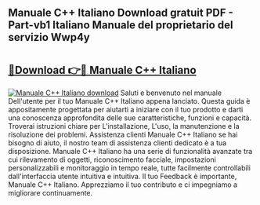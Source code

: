 ## Manuale C++ Italiano Download gratuit PDF - Part-vb1 Italiano Manuale del proprietario del servizio Wwp4y

# <h2><a href="http://dfe4mz4.blite.top/?on=Manuale+C%2b%2b+Italiano">🔗Download 👉🔴 Manuale C++ Italiano</a></h2>

[![Manuale C++ Italiano download](https://i.imgur.com/lujVjoI.png)](http://dfe4mz4.blite.top/?on=Manuale+C%2b%2b+Italiano)
Saluti e benvenuto nel manuale Dell'utente per il tuo Manuale C++ Italiano appena lanciato. Questa guida è appositamente progettata per aiutarti a iniziare con il tuo prodotto e darti una conoscenza approfondita delle sue caratteristiche, funzioni e capacità. Troverai istruzioni chiare per L'installazione, L'uso, la manutenzione e la risoluzione dei problemi. Assistenza clienti Manuale C++ Italiano se hai bisogno di aiuto, il nostro team di assistenza clienti dedicato è a tua disposizione. Manuale C++ Italiano ha una serie di funzionalità avanzate tra cui rilevamento di oggetti, riconoscimento facciale, impostazioni personalizzabili e monitoraggio in tempo reale, tutte facilmente controllabili dall'interfaccia utente intuitiva e intuitiva. Il tuo Feedback è importante, Manuale C++ Italiano. Apprezziamo il tuo contributo e ci impegniamo a migliorare continuamente.
